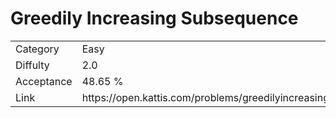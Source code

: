 # Greedily Increasing Subsequence

<table>
    <tr>
        <td>Category</td>
        <td>Easy</td>
    </tr>
    <tr>
        <td>Diffulty</td>
        <td>2.0</td>
    </tr>
    <tr>
        <td>Acceptance</td>
        <td>48.65 %</td>
    </tr>
    <tr>
        <td>Link</td>
        <td>https://open.kattis.com/problems/greedilyincreasing</td>
    </tr>
</table>